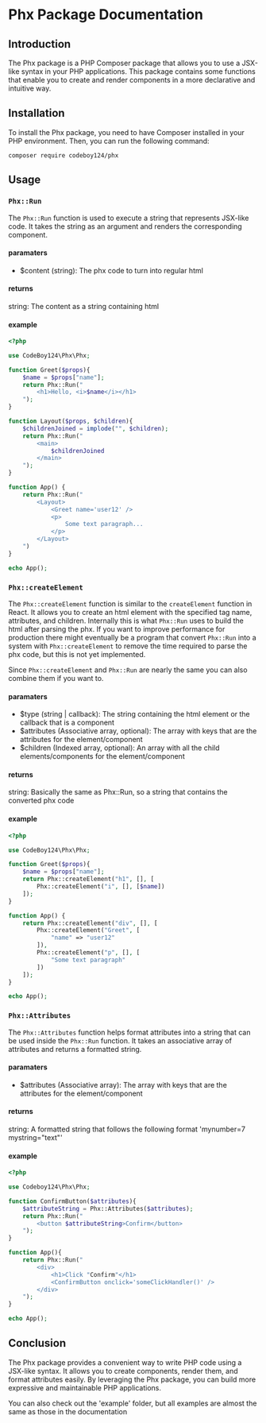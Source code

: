 # Phx Package Documentation

## Introduction

The Phx package is a PHP Composer package that allows you to use a JSX-like syntax in your PHP applications. This package contains some functions that enable you to create and render components in a more declarative and intuitive way.

## Installation

To install the Phx package, you need to have Composer installed in your PHP environment. Then, you can run the following command:

```
composer require codeboy124/phx
```

## Usage

### `Phx::Run`

The `Phx::Run` function is used to execute a string that represents JSX-like code. It takes the string as an argument and renders the corresponding component.

#### **paramaters**
* $content (string): The phx code to turn into regular html

#### **returns**
string: The content as a string containing html

#### **example**

```php
<?php

use CodeBoy124\Phx\Phx;

function Greet($props){
    $name = $props["name"];
    return Phx::Run("
        <h1>Hello, <i>$name</i></h1>
    ");
}

function Layout($props, $children){
    $childrenJoined = implode("", $children);
    return Phx::Run("
        <main>
            $childrenJoined
        </main>
    ");
}

function App() {
    return Phx::Run("
        <Layout>
            <Greet name='user12' />
            <p>
                Some text paragraph...
            </p>
        </Layout>
    ")
}

echo App();
```

### `Phx::createElement`

The `Phx::createElement` function is similar to the `createElement` function in React. It allows you to create an html element with the specified tag name, attributes, and children.
Internally this is what `Phx::Run` uses to build the html after parsing the phx.
If you want to improve performance for production there might eventually be a program that convert `Phx::Run` into a system with `Phx::createElement` to remove the time required to parse the phx code, but this is not yet implemented.

Since `Phx::createElement` and `Phx::Run` are nearly the same you can also combine them if you want to.

#### **paramaters**
* $type (string | callback): The string containing the html element or the callback that is a component
* $attributes (Associative array, optional): The array with keys that are the attributes for the element/component
* $children (Indexed array, optional): An array with all the child elements/components for the element/component

#### **returns**
string: Basically the same as Phx::Run, so a string that contains the converted phx code

#### **example**

```php
<?php

use CodeBoy124\Phx\Phx;

function Greet($props){
    $name = $props["name"];
    return Phx::createElement("h1", [], [
        Phx::createElement("i", [], [$name])
    ]);
}

function App() {
    return Phx::createElement("div", [], [
        Phx::createElement("Greet", [
            "name" => "user12"
        ]),
        Phx::createElement("p", [], [
            "Some text paragraph"
        ])
    ]);
}

echo App();
```

### `Phx::Attributes`

The `Phx::Attributes` function helps format attributes into a string that can be used inside the `Phx::Run` function. It takes an associative array of attributes and returns a formatted string.

#### **paramaters**
* $attributes (Associative array): The array with keys that are the attributes for the element/component

#### **returns**
string: A formatted string that follows the following format 'mynumber=7 mystring="text"'

#### **example**

```php
<?php

use Codeboy124\Phx\Phx;

function ConfirmButton($attributes){
    $attributeString = Phx::Attributes($attributes);
    return Phx::Run("
        <button $attributeString>Confirm</button>
    ");
}

function App(){
    return Phx::Run("
        <div>
            <h1>Click "Confirm"</h1>
            <ConfirmButton onclick='someClickHandler()' />
        </div>
    ");
}

echo App();
```

## Conclusion

The Phx package provides a convenient way to write PHP code using a JSX-like syntax. It allows you to create components, render them, and format attributes easily. By leveraging the Phx package, you can build more expressive and maintainable PHP applications.

You can also check out the 'example' folder, but all examples are almost the same as those in the documentation